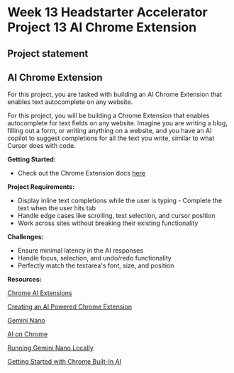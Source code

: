 # Week 13 Headstarter Accelerator Project 13 AI Chrome Extension
## Project statement

## AI Chrome Extension
For this project, you are tasked with building an AI Chrome Extension that enables text autocomplete on any website.

For this project, you will be building a Chrome Extension that enables autocomplete for text fields on any website. Imagine you are writing a blog, filling out a form, or writing anything on a website, and you have an AI copilot to suggest completions for all the text you write, similar to what Cursor does with code.

**Getting Started:**

- Check out the Chrome Extension docs [here]( https://developer.chrome.com/docs/extensions/get-started)

**Project Requirements:**

- ​Display inline text completions while the user is typing
​- Complete the text when the user hits tab
- Handle edge cases like scrolling, text selection, and cursor position
- ​Work across sites without breaking their existing functionality

**Challenges:**

- Ensure minimal latency in the AI responses
- Handle focus, selection, and undo/redo functionality
- Perfectly match the textarea's font, size, and position


**Resources:**

[Chrome AI Extensions](
https://developer.chrome.com/docs/extensions/ai)

[Creating an AI Powered Chrome Extension](
https://medium.com/@intuitionlabs/creating-a-powerful-ai-powered-chrome-extension-a-step-by-step-guide-b0a200955469)

[Gemini Nano](
https://deepmind.google/technologies/gemini/nano/)

[AI on Chrome](
https://developer.chrome.com/docs/ai)

[Running Gemini Nano Locally](
https://huggingface.co/blog/Xenova/run-gemini-nano-in-your-browser)

[Getting Started with Chrome Built-In AI](
https://medium.com/google-cloud/get-started-with-chrome-built-in-ai-access-gemini-nano-model-locally-11bacf235514)





